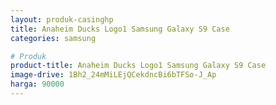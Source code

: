 ```yaml
---
layout: produk-casinghp
title: Anaheim Ducks Logo1 Samsung Galaxy S9 Case
categories: samsung

# Produk
product-title: Anaheim Ducks Logo1 Samsung Galaxy S9 Case
image-drive: 1Bh2_24mMiLEjQCekdncBi6bTFSo-J_Ap
harga: 90000
---
```

